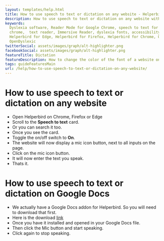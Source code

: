 ```yaml
---
layout: templates/help.html
title: How to use speech to text or dictation on any website - Helperbird
description: How to use speech to text or dictation on any website with Helperbirds Chrome, Firefox, Edge and Safari extension.
keywords:
  Dyslexia software, Reader Mode for Google Chrome, speech to text for chrome, Text to speech for
  chrome,  text reader, Immersive Reader, dyslexia fonts, accessibility software, dyslexia software,
  Helperbird for Edge, Helperbird for Firefox, Helperbird for Chrome, Opendyslexic for Chrome,
  OpenDyslexic
twitterSocial: assets/images/graph/alt-highlighter.png
facebookSocial: assets/images/graph/alt-highlighter.png
featureTitle: Dictation
featureDescription: How to change the color of the font of a website on Safrai, Chrome, Firefox or Edge.
tags: guideFeaturesMain
url: /help/how-to-use-speech-to-text-or-dictation-on-any-website/
---
```



# How to use speech to text or dictation on any website
- Open Helperbird on Chrome, Firefox or Edge
- Scroll to the **Speech to text** card.
- Or you can search it too.
- Once you see the card.
- Toggle the on/off switch to **On**.
- The website will now display a mic icon button, next to all inputs on the page.
- Click on the mic icon button.
- It will now enter the text you speak.
- Thats it.


# How to use speech to text or dictation on Google Docs
- We actually have a Google Docs addon for Helperbird. So you will need to download that first.
- Here is the download [link](https://workspace.google.com/marketplace/app/helperbird/844716805038)
- Once you have it installed and opened in your Google Docs file.
- Then click the Mic button and start speaking.
- Click again to stop speaking.
